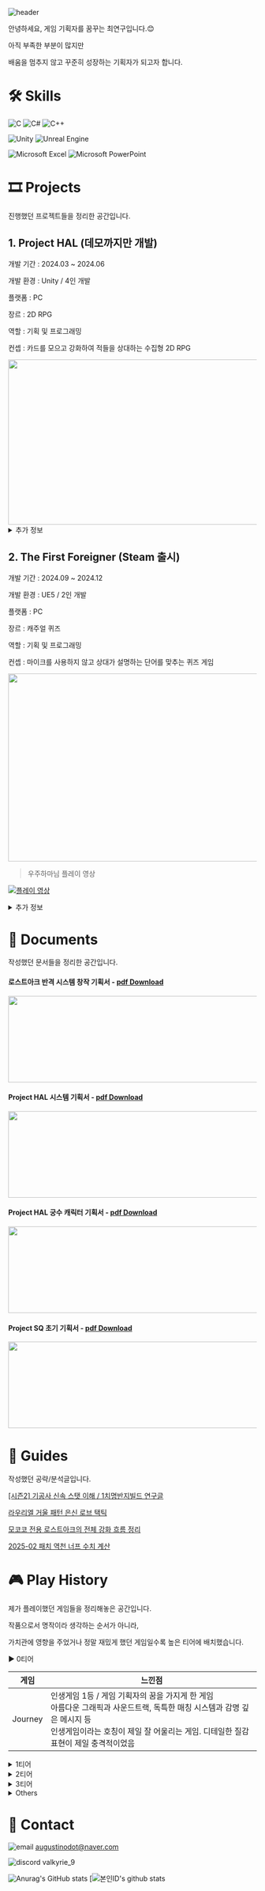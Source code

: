 ![header](https://capsule-render.vercel.app/api?type=waving&color=auto&height=300&section=header&text=%20PORTFOLIO🔨&fontSize=70&animation=fadeIn)

안녕하세요, 게임 기획자를 꿈꾸는 최연구입니다.😊

아직 부족한 부분이 많지만

배움을 멈추지 않고 꾸준히 성장하는 기획자가 되고자 합니다.

# 🛠 Skills

![C](https://img.shields.io/badge/c-%2300599C.svg?style=for-the-badge&logo=c&logoColor=white) ![C#](https://img.shields.io/badge/c%23-%23239120.svg?style=for-the-badge&logo=csharp&logoColor=white) ![C++](https://img.shields.io/badge/c++-%2300599C.svg?style=for-the-badge&logo=c%2B%2B&logoColor=white)

![Unity](https://img.shields.io/badge/unity-%23000000.svg?style=for-the-badge&logo=unity&logoColor=white) ![Unreal Engine](https://img.shields.io/badge/unrealengine-%23313131.svg?style=for-the-badge&logo=unrealengine&logoColor=white)

![Microsoft Excel](https://img.shields.io/badge/Microsoft_Excel-217346?style=for-the-badge&logo=microsoft-excel&logoColor=white) ![Microsoft PowerPoint](https://img.shields.io/badge/Microsoft_PowerPoint-B7472A?style=for-the-badge&logo=microsoft-powerpoint&logoColor=white)

# 🎞 Projects

진행했던 프로젝트들을 정리한 공간입니다.

## 1. Project HAL (데모까지만 개발)

개발 기간 : 2024.03 ~ 2024.06

개발 환경 : Unity / 4인 개발

플랫폼 : PC

장르 : 2D RPG

역할 : 기획 및 프로그래밍

컨셉 : 카드를 모으고 강화하여 적들을 상대하는 수집형 2D RPG

<img src="https://github.com/user-attachments/assets/b555282a-7e10-48f0-96dd-989e0d2cdcf7" width="600" height="334"/>
  
<details>
  <summary>추가 정보</summary>
    
  <br>1. 프로젝트 리포지토리 - [Repo Link](https://github.com/Yeon-Goo/Project-HAL)

  <img src="https://github.com/user-attachments/assets/5c392b5f-4da5-477e-bda1-44a096338e7d" width="400" height="283"/>  
  
  <br>2. 프로젝트 후기 - [velog Link](https://velog.io/@valkyrie/HAL-프로젝트를-진행하며-느낀-점)

  <img src="https://github.com/user-attachments/assets/c134b58e-112f-4978-b541-550b61903ec2" width="400" height="276"/>
  
</details>

## 2. The First Foreigner (Steam 출시)

개발 기간 : 2024.09 ~ 2024.12

개발 환경 : UE5 / 2인 개발

플랫폼 : PC

장르 : 캐주얼 퀴즈

역할 : 기획 및 프로그래밍

컨셉 : 마이크를 사용하지 않고 상대가 설명하는 단어를 맞추는 퀴즈 게임

  <img src="https://github.com/user-attachments/assets/8d67fa45-59f3-4ac0-9aa2-ed86f64ddd90" width="600" height="380"/>

> 우주하마님 플레이 영상

[![플레이 영상](https://img.youtube.com/vi/lpUpMxbTpX4/hqdefault.jpg)](https://youtu.be/lpUpMxbTpX4?si=OX7T4Bgteu2T7eXT)


<details>
  <summary>추가 정보  </summary>

  <br>1. 최종본 플레이 영상 👇
    
  [![그림7](https://github.com/user-attachments/assets/39ed992e-39ee-4fb9-9c11-9e7a5594972f)](https://youtu.be/AIy8zwr5r8M)

  <br>2. Steam 상점 페이지 - [Steam Link](https://store.steampowered.com/app/3634090/The_First_Foreigner/)

  
</details>

# 📄 Documents

작성했던 문서들을 정리한 공간입니다.

#### 로스트아크 반격 시스템 창작 기획서 - [pdf Download](https://github.com/user-attachments/files/20594014/1._._._._._.pdf)

<img src="https://github.com/user-attachments/assets/71a5b746-b79b-42b0-bdc6-e35a98819959" width="1000" height="175"/>


#### Project HAL 시스템 기획서 - [pdf Download](https://github.com/user-attachments/files/20374289/1._Project_HAL_._.-.pdf)

<img src="https://github.com/user-attachments/assets/6a5fd9a3-9ac0-4444-9d8c-046f423dd714" width="1000" height="175"/>

#### Project HAL 궁수 캐릭터 기획서 - [pdf Download](https://github.com/user-attachments/files/20374308/2._Project_HAL_._._.-.pdf)

<img src="https://github.com/user-attachments/assets/dde6e513-a1b2-4440-99d6-14b7152444d7" width="1000" height="175"/>

#### Project SQ 초기 기획서 - [pdf Download](https://github.com/user-attachments/files/20374364/3._Project_SQ_._.-.pdf)

<img src="https://github.com/user-attachments/assets/9457cbad-b63f-4948-a81d-dd29e6bf047c" width="1000" height="175"/>


# 🧩 Guides

작성했던 공략/분석글입니다.

[[시즌2] 기공사 신속 스탯 이해 / 1치명반지빌드 연구글](https://www.inven.co.kr/board/lostark/5344/110658?p=4&my=chuchu)

[라우리엘 거울 패턴 은신 로브 택틱](https://www.inven.co.kr/board/lostark/4821/87776)

[모코코 전용 로스트아크의 전체 강화 흐름 정리](https://www.inven.co.kr/board/lostark/4821/98610)

[2025-02 패치 역천 너프 수치 계산](https://www.inven.co.kr/board/lostark/5344/123768)

# 🎮 Play History

제가 플레이했던 게임들을 정리해놓은 공간입니다.

작품으로서 명작이라 생각하는 순서가 아니라,

가치관에 영향을 주었거나 정말 재밌게 했던 게임일수록 높은 티어에 배치했습니다.

▶ 0티어

| 게임              | 느낀점 |
|--------------------|------------------------------------------------------------------------------------------------------------------------------------------|
| Journey           | 인생게임 1등 / 게임 기획자의 꿈을 가지게 한 게임 <br>아름다운 그래픽과 사운드트랙, 독특한 매칭 시스템과 감명 깊은 메시지 등 <br>인생게임이라는 호칭이 제일 잘 어울리는 게임. 디테일한 질감 표현이 제일 충격적이었음 |

<details>
  <summary>1티어</summary>
  
  | 게임              | 느낀점 |
|--------------------|------------------------------------------------------------------------------------------------------------------------------------------|
| Lost Ark          | 정말… 많이 했던 게임. 분석을 꾸준히 하다 보니 보상 설계와 시스템 설계 등 게임 디자인 개념들이 자리잡았고, <br>MMORPG의 본질적 매력을 제대로 이해하게 된 계기 |
| 붕괴: 스타레일     | 서브컬쳐 게임 입문작이고 캐릭터들의 매력이 탄탄하게 설계되었다고 느낌. 스토리도 게임 중 최고 <br>왜 사람들이 서브컬쳐 게임에 그렇게 돈을 쓰는지 이해하게 됨 |
| Balatro           | 수려한 그래픽이나 스토리가 없어도 이 정도의 중독성을 줄 수 있다는 사실을 각인시켜줌. <br>이 중독성이 복잡하지 않은 단순한 시스템에서 비롯된다는 점도 흥미 |
| Factorio          | 컴퓨터공학과 필수 교양 게임으로 유명함. 자동화의 재미를 알게 해 주고 설계의 맛에 중독되게 함. |
| PUBG              | 구식 PC방들을 전부 리모델링 시켜버린 구세주. 배틀로얄의 강점이 잘 녹아있는 게임. 게임을 크게 작품과 스포츠로 구분하면, 스포츠 장르 중 제일 기회가 공평한 게임이 아닐까? |
| ELDEN RING        | 성장의 개념이 강조된 꽉 찬 오픈월드 게임. 캐릭터는 물론이고 유저의 성장이 게임의 큰 비중을 차지하며 소울류의 매운 맛이 좀 덜해서 좋았음 |
| 젤다: 야생의 숨결  | 활용의 개념이 강조된 꽉 찬 오픈월드 게임. 오브젝트 간 상호작용이 굉장히 다양하며, 이를 통해 유저에게 자유도를 제공함 |
| OverCooked&nbsp;&nbsp;&nbsp;&nbsp;&nbsp;&nbsp;&nbsp;&nbsp;&nbsp;&nbsp;&nbsp;&nbsp;&nbsp;&nbsp;&nbsp;| 인생작이라고 보기엔 애매한 부분이 있지만 도파민 수치만 놓고 보면 탑티어인 게임. <br>오프라인에서 친구들과 같이 할 때가 최고점 |

</details>

<details>
  <summary>2티어</summary>
  
  | 게임              | 느낀점 |
|--------------------|------------------------------------------------------------------------------------------------------------------------------------------|
| Starcraft                      | 어린 시절을 책임졌던 게임. 게임의 e-스포츠로서의 역할을 제대로 이해하게 해줌. |
| Monster Hunter: World          | 로아를 하는데 몬헌을 안해? 해서 시작한 게임. 몬헌이 훨씬 근본? 있다고 느껴졌으며 무기 별 특색이 잘 나타나있다고 생각했음. 무기별 밸런스는 논외 |
| Sid Meier's Civilization VI    | 유명한 악마의 게임. 중간중간 밥을 먹어야 한다는 것이 큰 문제 |
| 야생의 땅: 듀랑고               | 지금 보면 여러 방면에서 부족하다고 느끼겠지만, 당시 부족을 키우던 재미는 잊을 수 없음. |
| Fall Guys                      | 초등학교, 중학교 수련회가 게임으로 각색된 버전. 아기자기한 캐릭터로 잘 구현됨 |
| Beat Saber                     | 고해상도 그래픽을 포기함으로써 오히려 더 화려한 시각적 경험을 제공함. <br>당시 타 VR 게임들과 다른 특징으로 굉장했던 아이디어라고 생각함 |
| League of Legends              | 많은 사람이 하지만.. 좋은 게임인지는 의심되는 게임 AOS의 이상향임은 부정할 수 없음 / 최적화는 최고 |
| Minecraft&nbsp;&nbsp;&nbsp;&nbsp;&nbsp;&nbsp;&nbsp;&nbsp;&nbsp;&nbsp;&nbsp;&nbsp;&nbsp;&nbsp;&nbsp;| 최근에 수면 브금으로 자주 활용함 / 샌드박스 게임의 자유도가 제대로 느껴지는 게임 |
| We Were Here                   | 2인 방탈출을 게임으로 각색한 버전. 독창적인 기믹도 꽤 있었고 이를 활용한 레벨 디자인이 인상적이었음. |

</details>

<details>
  <summary>3티어</summary>
  
  | 게임              |
|--------------------|
| OverWatch                      |
| Super Mario Odyssey            |
| Tekken 7, 8                    |
| Apex 레전드                    |
| Super Smash Bros.              |
| 커비 시리즈                     |
| Slay the Spire                 |
| Spelunky&nbsp;&nbsp;&nbsp;&nbsp;&nbsp;&nbsp;&nbsp;&nbsp;&nbsp;&nbsp;&nbsp;&nbsp;&nbsp;&nbsp;&nbsp;|
| 세븐나이츠                      |
| Rainbow Six Siege              |
| Undertale                      |
| Palworld                       |
| MapleStory                     |
| HearthStone                    |
</details>

<details>
  <summary>Others</summary>
  이곳은 해봤던 게임 중 생각나는 게임을 최대한 배치했습니다.  
  
  추억의 플래시게임은 티어를 매기기엔 애매하다 생각하여 이 곳에 배치하였습니다.  
  게임이 별로라는 이야기가 절대 아닙니다..

|         &nbsp;       |                  |                |               |          |
|----------------|-------------------|-----------------|----------------|-----------|
| 서든어택        | Bloons TD 6       | Stardew Valley  | 앵그리버드     | 후레쉬맨   |
| 버블파이터      | Core Keeper       | Undertale       | 제트팩 조이라이더 | 박스헤드   |
| 명조: 워더링 웨이브 | Cult of the Lamb  | A Way Out       | 레이디버그     | 아빠와나   |
| 마비노기 모바일   | DJMAX RESPECT V   | Satisfactory    | 쿠키런         |           |
| 쿠키런 킹덤     | Feign             | Once Human      | 팔라독         |           |
| 클래시 로얄     | Goose Goose Duck  | 아스팔트 시리즈    | 템플런         |           |
| 60 Seconds     | Half-Life: Alyx   | 크레이지아케이드 | Subway Surfer   |           |
| 귀귀살전        | Hollow Knight     | 카트라이더      | 놈             |           |
| 얼불춤          | Human Fall Flat   | 에어라이더      | 슈퍼액션히어로  |           |
| 이터널 리턴     | Lethal Company    | 소울나이트      | 전쟁시대       |           |
| Agrou          | Project Winter    | 1945 Strikers   | 나루토vs블리치 |           |



</details>




# 📢 Contact

![email](https://img.shields.io/badge/-999999?style=flat-square&logo=gmail&logoColor=##EA4335) augustinodot@naver.com

![discord](https://img.shields.io/badge/-000000?style=flat-square&logo=discord&logoColor=#5865F2) valkyrie_9

![Anurag's GitHub stats](https://github-readme-stats.vercel.app/api?username=Yeon-Goo&show_icons=true&theme=radical) [![본인ID's github stats](https://github-readme-stats.vercel.app/api/top-langs/?username=Yeon-Goo&show_icons=true&hide_border=true&title_color=004386&icon_color=004386&layout=compact)


